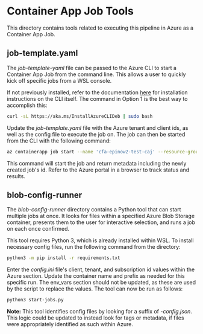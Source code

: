 # Container App Job Tools

This directory contains tools related to executing this pipeline in Azure as a Container App Job.

## job-template.yaml

The *job-template-yaml* file can be passed to the Azure CLI to start a Container App Job from the command line. This allows a user to quickly kick off specific jobs from a WSL console.

If not previously installed, refer to the documentation [here](https://learn.microsoft.com/en-us/cli/azure/install-azure-cli-linux?pivots=apt) for installation instructions on the CLI itself. The command in Option 1 is the best way to accomplish this:

```bash
curl -sL https://aka.ms/InstallAzureCLIDeb | sudo bash
```

Update the *job-template.yaml* file with the Azure tenant and client ids, as well as the config file to execute the job on. The job can then be started from the CLI with the following command:

```bash
az containerapp job start --name 'cfa-epinow2-test-caj' --resource-group 'EXT-EDAV-CFA-PRD' --yaml job-template.yaml
```

This command will start the job and return metadata including the newly created job's id. Refer to the Azure portal in a browser to track status and results.

## blob-config-runner

The *blob-config-runner* directory contains a Python tool that can start multiple jobs at once. It looks for files within a specified Azure Blob Storage container, presents them to the user for interactive selection, and runs a job on each once confirmed.

This tool requires Python 3, which is already installed within WSL. To install necessary config files, run the following command from the directory:

```bash
python3 -m pip install -r requirements.txt
```

Enter the *config.ini* file's client, tenant, and subscription id values within the Azure section. Update the container name and prefix as needed for this specific run. The env_vars section should not be updated, as these are used by the script to replace the values.  The tool can now be run as follows:

```bash
python3 start-jobs.py
```

**Note:** This tool identifies config files by looking for a suffix of *-config.json*. This logic could be updated to instead look for tags or metadata, if files were appropriately identified as such within Azure.
